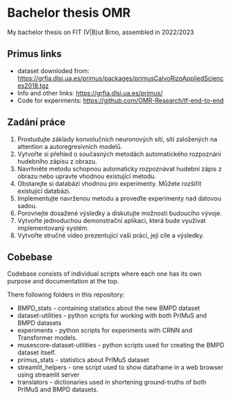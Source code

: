 # Bachelor thesis OMR
My bachelor thesis on FIT (V|B)ut Brno, assembled in 2022/2023

## Primus links
* dataset downloded from: https://grfia.dlsi.ua.es/primus/packages/primusCalvoRizoAppliedSciences2018.tgz
* Info and other links: https://grfia.dlsi.ua.es/primus/
* Code for experiments: https://github.com/OMR-Research/tf-end-to-end

## Zadání práce
1. Prostudujte základy konvolučních neuronových sítí, sítí založených na attention a autoregresivních modelů.
2. Vytvořte si přehled o současných metodách automatického rozpoznání hudebního zápisu z obrazu.
3. Navrhněte metodu schopnou automaticky rozpoznávat hudební zápis z obrazu nebo upravte vhodnou existující metodu.
4. Obstarejte si databázi vhodnou pro experimenty. Můžete rozšířit existující databázi.
5. Implementujte navrženou metodu a proveďte experimenty nad datovou sadou.
6. Porovnejte dosažené výsledky a diskutujte možnosti budoucího vývoje.
7. Vytvořte jednoduchou demonstrační aplikaci, která bude využívat implementovaný systém.
8. Vytvořte stručné video prezentující vaši práci, její cíle a výsledky.

## Cobebase

Codebase consists of individual scripts where each one has its own purpose and documentation at the top.

There following folders in this repository:
* BMPD_stats - containing statistics about the new BMPD dataset
* dataset-utilities - python scripts for working with both PrIMuS and BMPD datasets
* experiments - python scripts for experiments with CRNN and Transformer models.
* musescore-dataset-utilities - python scripts used for creating the BMPD dataset itself.
* primus_stats - statistics about PrIMuS dataset
* streamlit_helpers - one script used to show dataframe in a web browser using streamlit server
* translators - dictionaries used in shortening ground-truths of both PrIMuS and BMPD datasets.
